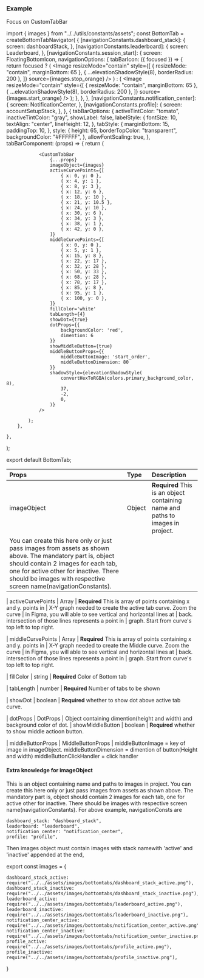 ### Example

Focus on CustomTabBar

import { images } from "../../utils/constants/assets";
const BottomTab = createBottomTabNavigator(
	{
		[navigationConstants.dashboard_stack]: {
			screen: dashboardStack,
		},
		[navigationConstants.leaderboard]: {
			screen: Leaderboard,
		},
		[navigationConstants.session_start]: {
			screen: FloatingBottomIcon,
			navigationOptions: {
				tabBarIcon: ({ focused }) => {
					return focused ? (
						<Image
							resizeMode="contain"
							style={[
								{ resizeMode: "contain", marginBottom: 65 },
								{ ...elevationShadowStyle(8), borderRadius: 200 },
							]}
							source={images.stop_orange}
						/>
					) : (
						<Image
							resizeMode="contain"
							style={[
								{ resizeMode: "contain", marginBottom: 65 },
								{ ...elevationShadowStyle(8), borderRadius: 200 },
							]}
							source={images.start_orange}
						/>
					);
				},
			},
		},
		[navigationConstants.notification_center]: {
			screen: NotificationCenter,
		},
		[navigationConstants.profile]: {
			screen: accountSetupStack,
		},
	},
	{
		tabBarOptions: {
			activeTintColor: "tomato",
			inactiveTintColor: "gray",
			showLabel: false,
			labelStyle: {
				fontSize: 10,
				textAlign: "center",
				lineHeight: 12,
			},
			tabStyle: {
				marginBottom: 15,
				paddingTop: 10,
			},
			style: {
				height: 65,
				borderTopColor: "transparent",
				backgroundColor: "#FFFFFF",
			},
			allowFontScaling: true,
		},
		tabBarComponent: (props) => {
			return (

				<CustomTabBar
					{...props}
					imageObject={images}
					activeCurvePoints={[
						{ x: 0, y: 0 },
						{ x: 4, y: 1 },
						{ x: 8, y: 3 },
						{ x: 12, y: 6 },
						{ x: 18, y: 10 },
						{ x: 21, y: 10.5 },
						{ x: 24, y: 10 },
						{ x: 30, y: 6 },
						{ x: 34, y: 3 },
						{ x: 38, y: 1 },
						{ x: 42, y: 0 },
					]}
					middleCurvePoints={[
						{ x: 0, y: 0 },
						{ x: 5, y: 1 },
						{ x: 15, y: 8 },
						{ x: 22, y: 17 },
						{ x: 32, y: 28 },
						{ x: 50, y: 33 },
						{ x: 68, y: 28 },
						{ x: 78, y: 17 },
						{ x: 85, y: 8 },
						{ x: 95, y: 1 },
						{ x: 100, y: 0 },
					]}
					fillColor='white'
					tabLength={4}
					showDot={true}
					dotProps={{
						backgroundColor: 'red',
						dimention: 6
					}}
					showMiddleButton={true}
					middleButtonProps={{
						middleButtonImage: 'start_order',
						middleButtonDimension: 80
					}}
					shadowStyle={elevationShadowStyle(
						convertHexToRGBA(colors.primary_background_color, 8),
						37,
						-2,
						0,
					)}
				/>

			);
		},
		
	},
);

export default BottomTab;

| Props          | Type      | Description                                                |
| :------------- | :-------- | :--------------------------------------------------------- |
| imageObject    | Object    | **Required** This is an object containing name and paths to images in project.
								You can create this here only or just pass images from assets as shown above. The mandatory part is, object should contain 2 images for each tab, one for active other for inactive. There should be images with  respective screen name(navigationConstants). |
			
| activeCurvePoints | Array<Point> |  **Required** This is array of points containing x and y. points in 									|	X-Y graph needed to create the active tab curve. Zoom the curve 								   |	in Figma, you will able to see vertical and horizontal lines at 								   |	back. intersection of those lines represents a point in 										   | 	graph. Start from curve's top left to top right.

| middleCurvePoints | Array<Point> | **Required** This is array of points containing x and y. points in 								   |	X-Y graph needed to create the Middle curve. Zoom the curve 								   	   |	in Figma, you will able to see vertical and horizontal lines at 								   |	back. intersection of those lines represents a point in 										   | 	graph. Start from curve's top left to top right.

| fillColor         | string 		| **Required** Color of Bottom tab

| tabLength 		| number		| **Required** Number of tabs to be shown

| showDot 			| boolean       | **Required** whether to show dot above active tab curve.

| dotProps		    | DotProps 		| Object containing dimention(height and width) and background color 										of dot.
| showMiddleButton  | boolean       | **Required** whether to show middle actioon button.

| middleButtonProps | MiddleButtonProps | middleButtonImage = key of image in imageObject.
										  middleButtonDimension = dimention of button(Height and width)
										  middleButtonClickHandler = click handler



#### Extra knowledge for imageObject

 This is an object containing name and paths to images in project. You can create this here only or just pass images from assets as shown above. The mandatory part is, object should contain 2 images for each tab, one for active other for inactive. There should be images with  respective screen name(navigationConstants). For above example, navigationConsts are 

    dashboard_stack: "dashboard_stack",
	leaderboard: "leaderboard",
	notification_center: "notification_center",
	profile: "profile",
    
Then images object must contain images with stack namewith 'active' and 'inactive' appended at the end,

export const images = {

    dashboard_stack_active: require("../../assets/images/bottomtabs/dashboard_stack_active.png"),
	dashboard_stack_inactive: require("../../assets/images/bottomtabs/dashboard_stack_inactive.png"),
	leaderboard_active: require("../../assets/images/bottomtabs/leaderboard_active.png"),
	leaderboard_inactive: require("../../assets/images/bottomtabs/leaderboard_inactive.png"),
	notification_center_active: require("../../assets/images/bottomtabs/notification_center_active.png"),
	notification_center_inactive: require("../../assets/images/bottomtabs/notification_center_inactive.png"),
	profile_active: require("../../assets/images/bottomtabs/profile_active.png"),
	profile_inactive: require("../../assets/images/bottomtabs/profile_inactive.png"),

}
